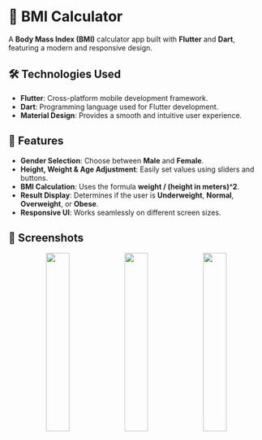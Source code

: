 # 📱 BMI Calculator

A **Body Mass Index (BMI)** calculator app built with **Flutter** and **Dart**, featuring a modern and responsive design.

## 🛠 Technologies Used
- **Flutter**: Cross-platform mobile development framework.
- **Dart**: Programming language used for Flutter development.
- **Material Design**: Provides a smooth and intuitive user experience.

## 🎯 Features
- **Gender Selection**: Choose between **Male** and **Female**.
- **Height, Weight & Age Adjustment**: Easily set values using sliders and buttons.
- **BMI Calculation**: Uses the formula **weight / (height in meters)^2**.
- **Result Display**: Determines if the user is **Underweight**, **Normal**, **Overweight**, or **Obese**.
- **Responsive UI**: Works seamlessly on different screen sizes.

## 📸 Screenshots

<div align="center">
  <img src="https://github.com/user-attachments/assets/ed4aadae-593c-40ae-b261-80d31642fb12" width="30%" />
  <img src="https://github.com/user-attachments/assets/00ed2bf2-40e3-4903-90a7-e2559cb312d8" width="30%" />
  <img src="https://github.com/user-attachments/assets/0264912d-444c-4d20-b501-186e7b659ad3" width="30%" />
</div>
